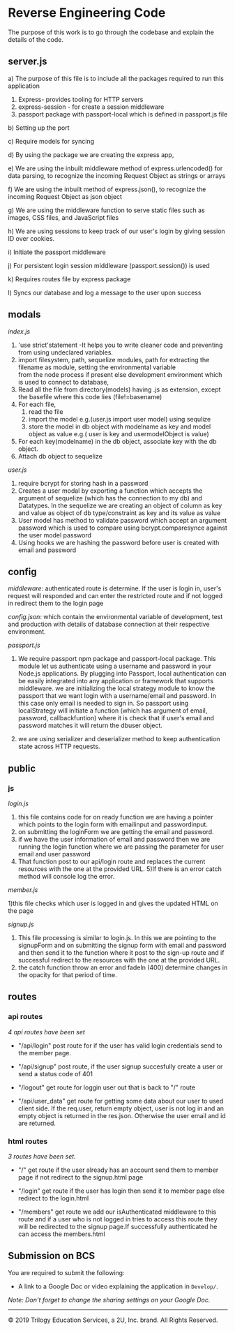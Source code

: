 # Reverse Engineering Code

The purpose of this work is to go through the codebase and explain the details of the code. 


## server.js 
a) The purpose of this file is to include all the packages required to run this application 
1. Express- provides tooling for HTTP servers
2. express-session - for create a session middleware
3. passport package with passport-local which is defined in passport.js file

b) Setting up the port

c) Require models for syncing

d) By using the package we are creating the express app,

e) We are using the inbuilt middleware method of express.urlencoded() for data parsing, to recognize the incoming Request Object as strings or arrays

f) We are using the inbuilt method of express.json(), to recognize the incoming Request Object as json object

g) We are using the middleware function to serve static files such as images, CSS files, and JavaScript files

h) We are using sessions to  keep track of our user's login by giving session ID over cookies.

i) Initiate the passport middleware 

j) For persistent login session middleware (passport.session()) is used

k) Requires routes file by express package

l) Syncs our database and log a message to the user upon success

## modals
*index.js*
1. 'use strict'statement -It helps you to write cleaner code and preventing from using undeclared variables.
2. import filesystem, path, sequelize modules, path for extracting the filename as module, setting the environmental variable  
from the node process if present else development environment which is used to connect to database,
3. Read all the file from directory(models) having .js as extension, except the basefile where this code lies (file!=basename)
4. For each file, 
    1. read the file 
    2. import the model e.g.(user.js import user model) using sequlize
    3. store the model in db object with modelname as key and model object as value e.g.( user is key and usermodelObject is value)
5. For each key(modelname) in the db object, associate key with the db object.
6. Attach db object to sequelize 

*user.js*
1. require bcrypt for storing hash in a password
2. Creates a user modal by exporting a function which accepts the argument of sequelize (which has the connection to my db) and Datatypes. In the sequelize we are creating an object of column as key and value as object of db type/constraint as key and its value as value
3. User model has method to validate password which accept an argument password which is used to compare using bcrypt.comparesynce against the user model password
4. Using hooks we are hashing the password before user is created with email and password

## config
*middleware*: authenticated route is determine. If the user is login in, user's request will responded and can enter the restricted route and if not logged in redirect them to the login page

*config.json*: which contain the environmental variable of development, test and production with details of database connection at their respective environment.

*passport.js* 
1) We require passport npm package and passport-local package. This module let us authenticate using a username and password in your Node.js applications. By plugging into Passport, local authentication can be easily integrated into any application or framework that supports middleware.
we are initializing the local strategy module to know the passport that we want login with a username/email and password. In this case only email is needed to sign in. So passport using localStrategy will initiate a function (which has argument of email, password, callbackfuntion) where it is check that if user's email and password matches it will return the dbuser object.

2) we are using serializer and deserializer method to keep authentication state across HTTP requests.

## public
### js
*login.js*
 1) this file contains code for on ready function we are having a pointer which points to the login form with emailinput and passwordinput.
2) on submitting the loginForm we are getting the email and password.
3) if we have the user information of email and password then we are running the login function where we are passing the parameter for user email and user password
4) That function post to our api/login route and replaces the current resources with the one at the provided URL.
5)If there is an error catch method will console log the error.

*member.js*

1)this file checks which user is logged in and gives the updated HTML on the page

*signup.js*

1) This file processing is similar to login.js. In this we are pointing to the signupForm and on submitting the signup form with email and password and then send it to the function where it post to the sign-up route and if successful redirect to the resources with the one at the provided URL.
2) the catch function throw an error and fadeIn (400) determine changes in the opacity  for that period of time.

## routes
### api routes
*4 api routes have been set*

- "/api/login" post route for if the user has valid login credentials send to the member page.

- "/api/signup" post route, if the user signup succesfully create a user or send a status code of 401 

- "/logout" get route for loggin user out that is back to "/" route

- "/api/user_data" get route for getting some data about our user to used client side. If the req.user, return empty object, user is not log in and an empty object is returned in the res.json. Otherwise the user email and id are returned.

### html routes
*3 routes have been set.*

- "/" get route if the user already has an account send them to member page if not redirect to the signup.html page

- "/login" get route if the user has login then send it to member page else redirect to the login.html 

- "/members" get route we add our isAuthenticated middleware to this route and if a user who is not logged in tries to access this route they will be redirected to the signup page.If successfully authenticated he can access the members.html












## Submission on BCS

You are required to submit the following:

* A link to a Google Doc or video explaining the application in `Develop/`. 

_Note: Don't forget to change the sharing settings on your Google Doc._

- - -
© 2019 Trilogy Education Services, a 2U, Inc. brand. All Rights Reserved.
